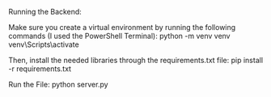 Running the Backend:

Make sure you create a virtual environment by running the following commands (I used the PowerShell Terminal):
python -m venv venv
venv\Scripts\activate

Then, install the needed libraries through the requirements.txt file: 
pip install -r requirements.txt

Run the File:
python server.py 


